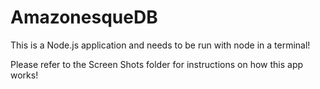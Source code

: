 # AmazonesqueDB

This is a Node.js application and needs to be run with node in a terminal!

Please refer to the Screen Shots folder for instructions on how this app works!
